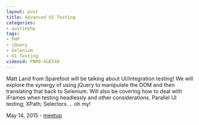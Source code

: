 ```yaml
---
layout: post
title: Advanced UI Testing
categories:
- austinphp
tags:
- PHP
- jQuery
- Selenium
- UI Testing
videoid: PNR0-AGE5X8
---
```

Matt Land from Sparefoot will be talking about UI/Integration testing!  We will explore the synergy of using jQuery to manipulate the DOM and then translating that back to Selenium. Will also be covering how to deal with iFrames when testing headlessly and other considerations.  Parallel UI testing; XPath; Selectors ... oh my!

May 14, 2015 - <a href="http://www.meetup.com/austinphp/events/221542669/">meetup</a>
